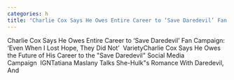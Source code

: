 ```yaml
---
categories: h
title: "Charlie Cox Says He Owes Entire Career to ‘Save Daredevil’ Fan Campaign ‘Even When I Lost Hope They Did Not’  Variety"
---
```

Charlie Cox Says He Owes Entire Career to ‘Save Daredevil’ Fan Campaign: ‘Even When I Lost Hope, They Did Not’&nbsp;&nbsp;VarietyCharlie Cox Says He Owes the Future of His Career to the "Save Daredevil" Social Media Campaign&nbsp;&nbsp;IGNTatiana Maslany Talks She-Hulk"s Romance With Daredevil, And 